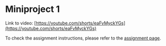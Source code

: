 # Miniproject 1

Link to video: [https://youtube.com/shorts/eaFvMyckYGs](https://youtube.com/shorts/eaFvMyckYGs)

To check the assignment instructions, please refer to the [assignment page](./instructions.pdf).
